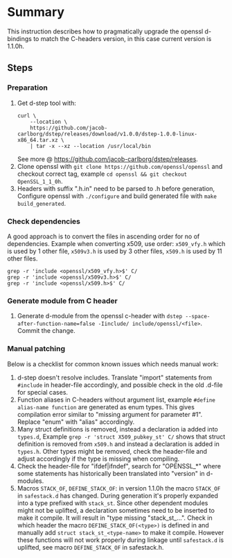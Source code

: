 # Summary

This instruction describes how to pragmatically upgrade the openssl d-bindings
to match the C-headers version, in this case current version is 1.1.0h.

## Steps

### Preparation

1. Get d-step tool with:
    ```
    curl \
        --location \
        https://github.com/jacob-carlborg/dstep/releases/download/v1.0.0/dstep-1.0.0-linux-x86_64.tar.xz \
        | tar -x --xz --location /usr/local/bin
    ```
   See more @ <https://github.com/jacob-carlborg/dstep/releases>.
2. Clone openssl with `git clone https://github.com/openssl/openssl` and
   checkout correct tag, example `cd openssl && git checkout OpenSSL_1_1_0h`.
3. Headers with suffix ".h.in" need to be parsed to .h before generation,
   Configure openssl with `./configure` and build generated file with
   `make build_generated`.

### Check dependencies

A good approach is to convert the files in ascending order for no of
dependencies. Example when converting x509, use order: `x509_vfy.h` which
is used by 1 other file, `x509v3.h` is used by 3 other files, `x509.h`
is used by 11 other files.

```
grep -r 'include <openssl/x509_vfy.h>$' C/
grep -r 'include <openssl/x509v3.h>$' C/
grep -r 'include <openssl/x509.h>$' C/
```

### Generate module from C header

1. Generate d-module from the openssl c-header with
   `dstep --space-after-function-name=false -Iinclude/ include/openssl/<file>`. Commit the change.

### Manual patching

Below is a checklist for common known issues which needs manual work:

1. d-step doesn't resolve includes. Translate "import" statements from
   `#include` in header-file accordingly, and possible check in the old .d-file
   for special cases.
2. Function aliases in C-headers without argument list, example
   `#define alias-name function` are generated as enum types. This gives
   compilation error similar to "missing argument for parameter #1".
   Replace "enum" with "alias" accordingly.
3. Many struct definitions is removed, instead a declaration ia added into
   `types.d`, Example `grep -r 'struct X509_pubkey_st' C/` shows that struct
   definition is removed from `x509.h` and instead a declaration is added in
   `types.h`. Other types might be removed, check the header-file and adjust
   accordingly if the type is missing when compiling.
4. Check the header-file for "ifdef|ifndef", search for "OPENSSL_*" where some
   statements has historically been translated into "version" in d-modules.
5. Macros `STACK_OF`, `DEFINE_STACK_OF`: in version 1.1.0h the macro `STACK_OF`
   in `safestack.d` has changed. During generation it's properly expanded into
   a type prefixed with `stack_st`. Since other dependent modules might not be
   uplifted, a declaration sometimes need to be inserted to make it
   compile. It will result in "type missing "stack_st_...". Check in which
   header the macro `DEFINE_STACK_OF(<type>)` is defined in and manually add
   `struct stack_st_<type-name>` to make it compile. However these functions
   will not work properly during linkage until `safestack.d` is uplifted,
   see macro `DEFINE_STACK_OF` in safestack.h.
